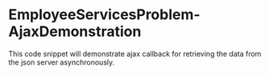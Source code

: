 # EmployeeServicesProblem-AjaxDemonstration
This code snippet will demonstrate ajax callback for retrieving the data from the json server asynchronously.
